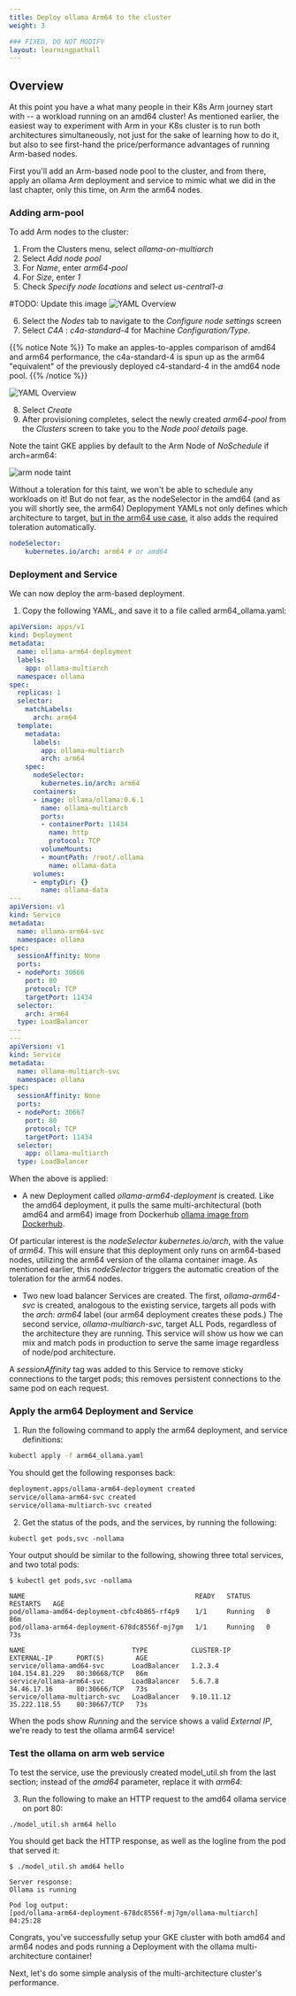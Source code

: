 ```yaml
---
title: Deploy ollama Arm64 to the cluster
weight: 3

### FIXED, DO NOT MODIFY
layout: learningpathall
---
```


## Overview
At this point you have a what many people in their K8s Arm journey start with -- a workload running on an amd64 cluster!  As mentioned earlier, the easiest way to experiment with Arm in your K8s cluster is to run both architectures simultaneously, not just for the sake of learning how to do it, but also to see first-hand the price/performance advantages of running Arm-based nodes.

First you'll add an Arm-based node pool to the cluster, and from there, apply an ollama Arm deployment and service to mimic what we did in the last chapter, only this time, on Arm the arm64 nodes.

### Adding arm-pool

To add Arm nodes to the cluster:

1. From the Clusters menu, select *ollama-on-multiarch*
2. Select *Add node pool*
3. For *Name*, enter *arm64-pool*
4. For *Size*, enter *1*
5. Check *Specify node locations* and select *us-central1-a*

#TODO:  Update this image
![YAML Overview](images/arm_node_config-1.png)

6. Select the *Nodes* tab to navigate to the *Configure node settings* screen
7. Select *C4A* : *c4a-standard-4* for Machine *Configuration/Type*.

{{% notice Note %}}
To make an apples-to-apples comparison of amd64 and arm64 performance, the c4a-standard-4 is spun up as the arm64 "equivalent" of the previously deployed c4-standard-4 in the amd64 node pool.
{{% /notice %}}

![YAML Overview](images/arm_node_config-2.png)

8. Select *Create*
9. After provisioning completes, select the newly created *arm64-pool* from the *Clusters* screen to take you to the *Node pool details* page.

Note the taint GKE applies by default to the Arm Node of *NoSchedule* if arch=arm64:

![arm node taint](images/taint_on_arm_node.png)

Without a toleration for this taint, we won't be able to schedule any workloads on it!  But do not fear, as the nodeSelector in the amd64 (and as you will shortly see, the arm64) Deplopyment YAMLs not only defines which architecture to target, [but in the arm64 use case](https://cloud.google.com/kubernetes-engine/docs/how-to/prepare-arm-workloads-for-deployment#schedule-with-node-selector-arm), it also adds the required toleration automatically.

```yaml
nodeSelector:
    kubernetes.io/arch: arm64 # or amd64
```

### Deployment and Service
We can now deploy the arm-based deployment.

1. Copy the following YAML, and save it to a file called arm64_ollama.yaml:

```yaml
apiVersion: apps/v1
kind: Deployment
metadata:
  name: ollama-arm64-deployment
  labels:
    app: ollama-multiarch
  namespace: ollama
spec:
  replicas: 1
  selector:
    matchLabels:
      arch: arm64
  template:
    metadata:
      labels:
        app: ollama-multiarch
        arch: arm64
    spec:
      nodeSelector:
        kubernetes.io/arch: arm64
      containers:
      - image: ollama/ollama:0.6.1
        name: ollama-multiarch
        ports:
        - containerPort: 11434
          name: http
          protocol: TCP
        volumeMounts:
        - mountPath: /root/.ollama
          name: ollama-data
      volumes:
      - emptyDir: {}
        name: ollama-data
---
apiVersion: v1
kind: Service
metadata:
  name: ollama-arm64-svc
  namespace: ollama
spec:
  sessionAffinity: None
  ports:
  - nodePort: 30666
    port: 80
    protocol: TCP
    targetPort: 11434
  selector:
    arch: arm64
  type: LoadBalancer
---
---
apiVersion: v1
kind: Service
metadata:
  name: ollama-multiarch-svc
  namespace: ollama
spec:
  sessionAffinity: None
  ports:
  - nodePort: 30667
    port: 80
    protocol: TCP
    targetPort: 11434
  selector:
    app: ollama-multiarch
  type: LoadBalancer
```

When the above is applied:

* A new Deployment called *ollama-arm64-deployment* is created.  Like the amd64 deployment, it pulls the same multi-architectural (both amd64 and arm64) image from Dockerhub [ollama image from Dockerhub](https://hub.docker.com/layers/ollama/ollama/0.6.1/images/sha256-28b909914d4e77c96b1c57dea199c60ec12c5050d08ed764d9c234ba2944be63).

Of particular interest is the *nodeSelector* *kubernetes.io/arch*, with the value of *arm64*.  This will ensure that this deployment only runs on arm64-based nodes, utilizing the arm64 version of the ollama container image. As mentioned earlier, this *nodeSelector* triggers the automatic creation of the toleration for the arm64 nodes.

* Two new load balancer Services are created.  The first, *ollama-arm64-svc* is created, analogous to the existing service, targets all pods with the *arch: arm64* label (our arm64 deployment creates these pods.)  The second service, *ollama-multiarch-svc*, target ALL Pods, regardless of the architecture they are running.  This service will show us how we can mix and match pods in production to serve the same image regardless of node/pod architecture.

A *sessionAffinity* tag was added to this Service to remove sticky connections to the target pods; this removes persistent connections to the same pod on each request.


### Apply the arm64 Deployment and Service

1. Run the following command to apply the arm64 deployment, and service definitions:

```bash
kubectl apply -f arm64_ollama.yaml
```

You should get the following responses back:

```bash
deployment.apps/ollama-arm64-deployment created
service/ollama-arm64-svc created
service/ollama-multiarch-svc created
```

2. Get the status of the pods, and the services, by running the following:

```commandline
kubectl get pods,svc -nollama 
```

Your output should be similar to the following, showing three total services, and two total pods:

```commandline
$ kubectl get pods,svc -nollama

NAME                                           READY   STATUS    RESTARTS   AGE
pod/ollama-amd64-deployment-cbfc4b865-rf4p9    1/1     Running   0          86m
pod/ollama-arm64-deployment-678dc8556f-mj7gm   1/1     Running   0          73s

NAME                           TYPE           CLUSTER-IP       EXTERNAL-IP      PORT(S)        AGE
service/ollama-amd64-svc       LoadBalancer   1.2.3.4          104.154.81.229   80:30668/TCP   86m
service/ollama-arm64-svc       LoadBalancer   5.6.7.8          34.46.17.16      80:30666/TCP   73s
service/ollama-multiarch-svc   LoadBalancer   9.10.11.12       35.222.118.55    80:30667/TCP   73s
```

When the pods show *Running* and the service shows a valid *External IP*, we're ready to test the ollama arm64 service!

### Test the ollama on arm web service 

To test the service, use the previously created model_util.sh from the last section; instead of the *amd64* parameter, replace it with *arm64*:

3. Run the following to make an HTTP request to the amd64 ollama service on port 80:

```commandline
./model_util.sh arm64 hello
```

You should get back the HTTP response, as well as the logline from the pod that served it:

```commandline
$ ./model_util.sh amd64 hello

Server response:
Ollama is running

Pod log output:
[pod/ollama-arm64-deployment-678dc8556f-mj7gm/ollama-multiarch] 04:25:28
```

Congrats, you've successfully setup your GKE cluster with both amd64 and arm64 nodes and pods running a Deployment with the ollama multi-architecture container!

Next, let's do some simple analysis of the multi-architecture cluster's performance.